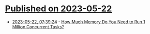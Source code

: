 # [Published on 2023-05-22](index.md)

* [2023-05-22, 07:39:24](https://lobste.rs/s/m9xe97/how_much_memory_do_you_need_run_1_million) - [How Much Memory Do You Need to Run 1 Million Concurrent Tasks?](https://pkolaczk.github.io/memory-consumption-of-async/)

